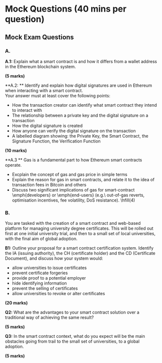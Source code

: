 # Mock Questions (40 mins per question)

## Mock Exam Questions

### A.

**A.1:** Explain what a smart contract is and how it differs from a wallet address in the Ethereum blockchain system.

**(5 marks)**


**A.2: ** Identify and explain how digital signatures are used in Ethereum when interacting with a smart contract.  
Your answer must at least cover the following points:

- How the transaction creator can identify what smart contract they intend to interact with
- The relationship between a private key and the digital signature on a transaction
- How the digital signature is created
- How anyone can verify the digital signature on the transaction
- A labelled diagram showing: the Private Key, the Smart Contract, the Signature Function, the Verification Function

**(10 marks)**

**A.3 ** Gas is a fundamental part to how Ethereum smart contracts operate.

- Excplain the concept of gas and gas price in simple terms
- Explain the reason for gas in smart contracts, and relate it to the idea of transaction fees in Bitcoin and others
- Discuss two significant implications of gas for smart-contract \emph{developers} or \emph{end-users} (e.g.\ out-of-gas reverts, optimisation incentives, fee volatility, DoS resistance). \hfill(4)




### B. 

You are tasked with the creation of a smart contract and web-based platform for managing university degree certificates. This will be rolled out first at one initial university trial, and then to a small set of local universities, with the final aim of global adoption.

**B1:** Outline your proposal for a smart contract certification system. Identify the IA (issuing authority), the CH (certificate holder) and the CD (Certificate Document), and discuss how your system would:

-	allow universities to issue certificates
-	prevent certificate forgeries
-	provide proof to a potential employer
-	hide identifying information
-	prevent the selling of certificates
-	allow universities to revoke or alter certificates

**(20 marks)**

**Q2:** What are the advantages to your smart contract solution over a traditional way of achieving the same result? 

**(5 marks)**

**Q3:** In the smart contract context, what do you expect will be the main obstacles going from trail to the small set of universities, to a global adoption.

**(5 marks)**
 
